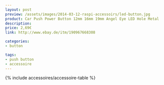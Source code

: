 ```yaml
---
layout: post
preview: /assets/images/2014-03-12-raspi-accessoirs/led-button.jpg
product: Car Push Power Button 12mm 16mm 19mm Angel Eye LED Hole Metal Switch Latching
description:
price: 2,69€
link: http://www.ebay.de/itm/190967668308

categories:
- button

tags:
- push button
- accessoire
---
```


{% include accessoires/accessoire-table %}